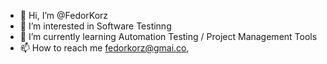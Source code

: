 - 👋 Hi, I’m @FedorKorz
- 👀 I’m interested in Software Testinng
- 🌱 I’m currently learning Automation Testing / Project Management Tools
- 📫 How to reach me fedorkorz@gmai.co,

<!---
FedorKorz/FedorKorz is a ✨ special ✨ repository because its `README.md` (this file) appears on your GitHub profile.
You can click the Preview link to take a look at your changes.
--->
